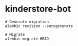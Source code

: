 # kinderstore-bot

```
# Generate migration
alembic revision --autogenerate

# Migrate
alembic migrate HEAD
```
